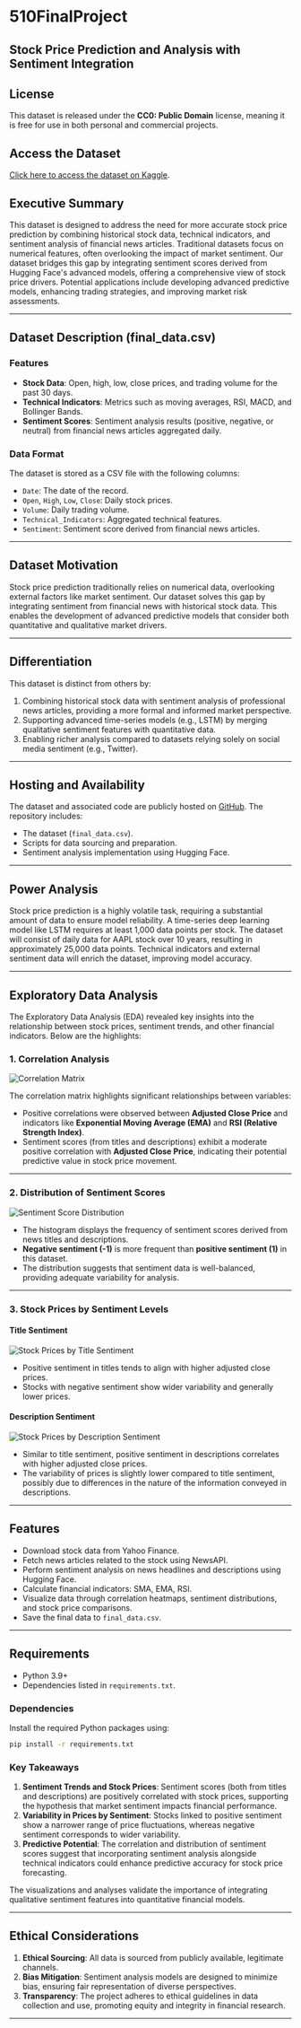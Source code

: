 # 510FinalProject

## **Stock Price Prediction and Analysis with Sentiment Integration**

## License
This dataset is released under the **CC0: Public Domain** license, meaning it is free for use in both personal and commercial projects.

## Access the Dataset
[Click here to access the dataset on Kaggle](https://www.kaggle.com/datasets/tonywangll/stock-price-prediction-with-sentiments/data).

## Executive Summary

This dataset is designed to address the need for more accurate stock price prediction by combining historical stock data, technical indicators, and sentiment analysis of financial news articles. Traditional datasets focus on numerical features, often overlooking the impact of market sentiment. Our dataset bridges this gap by integrating sentiment scores derived from Hugging Face's advanced models, offering a comprehensive view of stock price drivers. Potential applications include developing advanced predictive models, enhancing trading strategies, and improving market risk assessments.

---

## Dataset Description (final_data.csv)

### Features
- **Stock Data**: Open, high, low, close prices, and trading volume for the past 30 days.
- **Technical Indicators**: Metrics such as moving averages, RSI, MACD, and Bollinger Bands.
- **Sentiment Scores**: Sentiment analysis results (positive, negative, or neutral) from financial news articles aggregated daily.

### Data Format
The dataset is stored as a CSV file with the following columns:
- `Date`: The date of the record.
- `Open`, `High`, `Low`, `Close`: Daily stock prices.
- `Volume`: Daily trading volume.
- `Technical_Indicators`: Aggregated technical features.
- `Sentiment`: Sentiment score derived from financial news articles.

---

## Dataset Motivation

Stock price prediction traditionally relies on numerical data, overlooking external factors like market sentiment. Our dataset solves this gap by integrating sentiment from financial news with historical stock data. This enables the development of advanced predictive models that consider both quantitative and qualitative market drivers.

---

## Differentiation

This dataset is distinct from others by:
1. Combining historical stock data with sentiment analysis of professional news articles, providing a more formal and informed market perspective.
2. Supporting advanced time-series models (e.g., LSTM) by merging qualitative sentiment features with quantitative data.
3. Enabling richer analysis compared to datasets relying solely on social media sentiment (e.g., Twitter).

---

## Hosting and Availability

The dataset and associated code are publicly hosted on [GitHub](https://github.com/tonywang638156/510-final-project). The repository includes:
- The dataset (`final_data.csv`).
- Scripts for data sourcing and preparation.
- Sentiment analysis implementation using Hugging Face.

---

## Power Analysis

Stock price prediction is a highly volatile task, requiring a substantial amount of data to ensure model reliability. A time-series deep learning model like LSTM requires at least 1,000 data points per stock. The dataset will consist of daily data for AAPL stock over 10 years, resulting in approximately 25,000 data points. Technical indicators and external sentiment data will enrich the dataset, improving model accuracy.

---

## Exploratory Data Analysis

The Exploratory Data Analysis (EDA) revealed key insights into the relationship between stock prices, sentiment trends, and other financial indicators. Below are the highlights:

### 1. Correlation Analysis
![Correlation Matrix](./correlation_matrix.png)

The correlation matrix highlights significant relationships between variables:
- Positive correlations were observed between **Adjusted Close Price** and indicators like **Exponential Moving Average (EMA)** and **RSI (Relative Strength Index)**.
- Sentiment scores (from titles and descriptions) exhibit a moderate positive correlation with **Adjusted Close Price**, indicating their potential predictive value in stock price movement.

---

### 2. Distribution of Sentiment Scores
![Sentiment Score Distribution](./sentiment_score_distribution.png)

- The histogram displays the frequency of sentiment scores derived from news titles and descriptions.
- **Negative sentiment (-1)** is more frequent than **positive sentiment (1)** in this dataset.
- The distribution suggests that sentiment data is well-balanced, providing adequate variability for analysis.

---

### 3. Stock Prices by Sentiment Levels
#### Title Sentiment
![Stock Prices by Title Sentiment](./stock_prices_by_title_sentiment.png)

- Positive sentiment in titles tends to align with higher adjusted close prices.
- Stocks with negative sentiment show wider variability and generally lower prices.

#### Description Sentiment
![Stock Prices by Description Sentiment](./stock_prices_by_description_sentiment.png)

- Similar to title sentiment, positive sentiment in descriptions correlates with higher adjusted close prices.
- The variability of prices is slightly lower compared to title sentiment, possibly due to differences in the nature of the information conveyed in descriptions.

---


## **Features**
- Download stock data from Yahoo Finance.
- Fetch news articles related to the stock using NewsAPI.
- Perform sentiment analysis on news headlines and descriptions using Hugging Face.
- Calculate financial indicators: SMA, EMA, RSI.
- Visualize data through correlation heatmaps, sentiment distributions, and stock price comparisons.
- Save the final data to `final_data.csv`.

---

## **Requirements**
- Python 3.9+
- Dependencies listed in `requirements.txt`.

### **Dependencies**
Install the required Python packages using:

```bash
pip install -r requirements.txt
```

### Key Takeaways
1. **Sentiment Trends and Stock Prices**: Sentiment scores (both from titles and descriptions) are positively correlated with stock prices, supporting the hypothesis that market sentiment impacts financial performance.
2. **Variability in Prices by Sentiment**: Stocks linked to positive sentiment show a narrower range of price fluctuations, whereas negative sentiment corresponds to wider variability.
3. **Predictive Potential**: The correlation and distribution of sentiment scores suggest that incorporating sentiment analysis alongside technical indicators could enhance predictive accuracy for stock price forecasting.

The visualizations and analyses validate the importance of integrating qualitative sentiment features into quantitative financial models.


---

## Ethical Considerations

1. **Ethical Sourcing**: All data is sourced from publicly available, legitimate channels.
2. **Bias Mitigation**: Sentiment analysis models are designed to minimize bias, ensuring fair representation of diverse perspectives.
3. **Transparency**: The project adheres to ethical guidelines in data collection and use, promoting equity and integrity in financial research.

---
